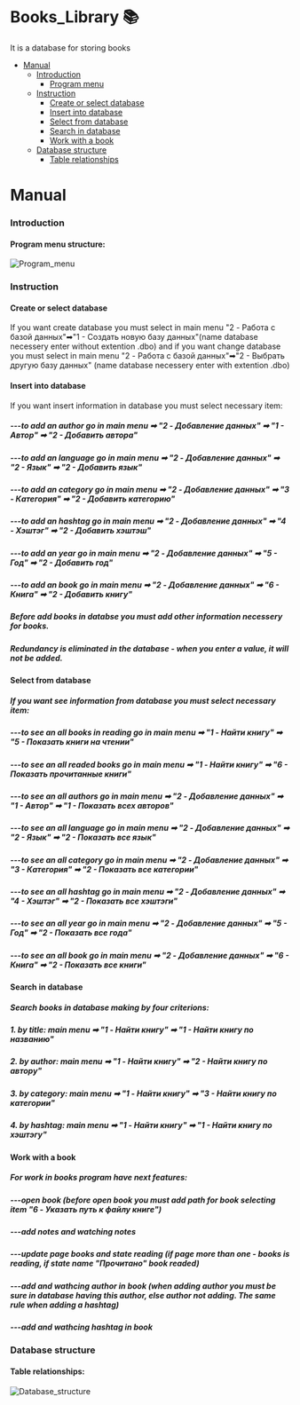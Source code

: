 # Books_Library 📚
 It is a database for storing books
* [Manual](#manual) 
  * [Introduction](#introduction)
    * [Program menu](#program-menu)
  * [Instruction](#instruction)
    * [Create or select database](#create-or-select-database)
    * [Insert into database](#insert-into-database)
    * [Select from database](#select-from-database)
    * [Search in database](#search-in-database)
    * [Work with a book](#work-with-a-book)
  * [Database structure](#database-structure)
    * [Table relationships](#table-relationships)
    
# Manual
### Introduction
 #### Program menu structure:
 ![Program_menu](https://user-images.githubusercontent.com/73591672/236629303-a3dc0bde-8c92-4720-b700-11ae692d54f8.jpg)

### Instruction
  #### Create or select database
  If you want create database you must select in main menu "2 - Работа с базой данных"➡"1 - Создать новую базу данных"(name database necessery enter without extention .dbo) and if you want change database you must select in main menu "2 - Работа с базой данных"➡"2 - Выбрать другую базу данных" (name database necessery enter with extention .dbo)
  #### Insert into database
  If you want insert information in database you must select necessary item:
  ##### ---to add an author go in main menu ➡ "2 - Добавление данных" ➡ "1 - Автор"  ➡ "2 - Добавить автора"
  ##### ---to add an language go in main menu ➡ "2 - Добавление данных" ➡ "2 - Язык"  ➡ "2 - Добавить язык"
  ##### ---to add an category go in main menu ➡ "2 - Добавление данных" ➡ "3 - Категория"  ➡ "2 - Добавить категорию"
  ##### ---to add an hashtag go in main menu ➡ "2 - Добавление данных" ➡ "4 - Хэштэг"  ➡ "2 - Добавить хэштэш"
  ##### ---to add an year go in main menu ➡ "2 - Добавление данных" ➡ "5 - Год"  ➡ "2 - Добавить год"
  ##### ---to add an book go in main menu ➡ "2 - Добавление данных" ➡ "6 - Книга"  ➡ "2 - Добавить книгу"
  ##### Before add books in databse you must add other information necessery for books. 
  ##### Redundancy is eliminated in the database - when you enter a value, it will not be added. 
  #### Select from database
 
  ##### If you want see information from database you must select necessary item:
  ##### ---to see an all  books in reading  go in main menu ➡ "1 - Найти книгу" ➡ "5 - Показать книги на чтении"
  ##### ---to see an all readed books go in main menu ➡ "1 - Найти книгу" ➡ "6 - Показать прочитанные книги"
  ##### ---to see an all authors go in main menu ➡ "2 - Добавление данных" ➡ "1 - Автор"  ➡ "1 - Показать всех авторов"
  ##### ---to see an all language go in main menu ➡ "2 - Добавление данных" ➡ "2 - Язык"  ➡ "2 - Показать все язык"
  ##### ---to see an all category go in main menu ➡ "2 - Добавление данных" ➡ "3 - Категория"  ➡ "2 - Показать все категории"
  ##### ---to see an all hashtag go in main menu ➡ "2 - Добавление данных" ➡ "4 - Хэштэг"  ➡ "2 - Показать все хэштэги"
  ##### ---to see an all year go in main menu ➡ "2 - Добавление данных" ➡ "5 - Год"  ➡ "2 - Показать все года"
  ##### ---to see an all book go in main menu ➡ "2 - Добавление данных" ➡ "6 - Книга"  ➡ "2 - Показать все книги"
  
  
  #### Search in database
  ##### Search books in database making by four criterions:
  ##### 1. by title: main menu ➡ "1 - Найти книгу" ➡ "1 - Найти книгу по названию"
  ##### 2. by author: main menu ➡ "1 - Найти книгу" ➡ "2 - Найти книгу по автору"
  ##### 3. by category: main menu ➡ "1 - Найти книгу" ➡ "3 - Найти книгу по категории"
  ##### 4. by hashtag: main menu ➡ "1 - Найти книгу" ➡ "1 - Найти книгу по хэштэгу"
  
  
  #### Work with a book
  ##### For work in books program have next features:
  ##### ---open book (before open book you must add path for book selecting item "6 - Указать путь к файлу книге")
  ##### ---add notes and watching notes
  ##### ---update page books and state reading (if page more than one  - books is reading, if state name "Прочитано" book readed)
  ##### ---add and wathcing author in book (when adding author you must be sure in database having this author, else author not adding. The same rule when adding a hashtag)
  ##### ---add and wathcing hashtag in book

### Database structure
  #### Table relationships:
  ![Database_structure](https://user-images.githubusercontent.com/73591672/236622989-ae5acf5b-dc85-4ae9-8f5c-efb1f93b10e7.jpg)


